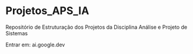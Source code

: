 # Projetos_APS_IA
Repositório de Estruturação dos Projetos da Disciplina Análise e Projeto de Sistemas

Entrar em:
ai.google.dev

